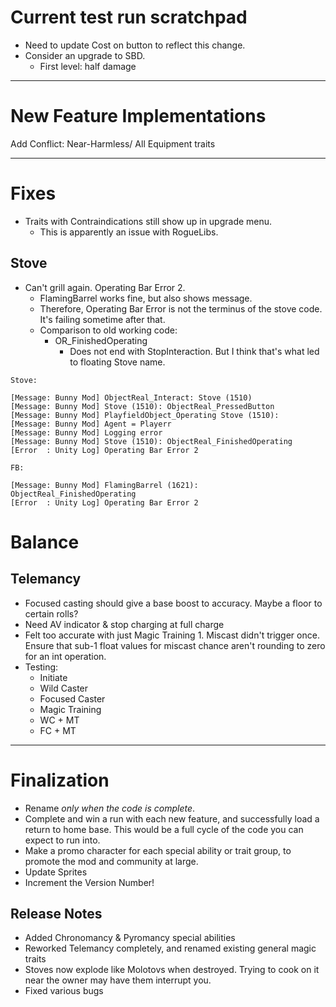 ﻿# Current test run scratchpad
- Need to update Cost on button to reflect this change.
- Consider an upgrade to SBD.
  - First level: half damage
---

# New Feature Implementations

Add Conflict: Near-Harmless/ All Equipment traits

---

# Fixes
- Traits with Contraindications still show up in upgrade menu.
  - This is apparently an issue with RogueLibs.

## Stove 
- Can't grill again. Operating Bar Error 2.
  - FlamingBarrel works fine, but also shows message.
  - Therefore, Operating Bar Error is not the terminus of the stove code. It's failing sometime after that.
  - Comparison to old working code:
    - OR_FinishedOperating
      - Does not end with StopInteraction. But I think that's what led to floating Stove name.
```
Stove:

[Message: Bunny Mod] ObjectReal_Interact: Stove (1510)
[Message: Bunny Mod] Stove (1510): ObjectReal_PressedButton
[Message: Bunny Mod] PlayfieldObject_Operating Stove (1510):
[Message: Bunny Mod] Agent = Playerr
[Message: Bunny Mod] Logging error
[Message: Bunny Mod] Stove (1510): ObjectReal_FinishedOperating
[Error  : Unity Log] Operating Bar Error 2

FB:

[Message: Bunny Mod] FlamingBarrel (1621): ObjectReal_FinishedOperating
[Error  : Unity Log] Operating Bar Error 2
```

# Balance

## Telemancy
- Focused casting should give a base boost to accuracy. Maybe a floor to certain rolls?
- Need AV indicator & stop charging at full charge 
- Felt too accurate with just Magic Training 1. Miscast didn't trigger once. Ensure that sub-1 float values for miscast chance aren't rounding to zero for an int operation.
- Testing:
	- Initiate
	- Wild Caster
    - Focused Caster
    - Magic Training
    - WC + MT
    - FC + MT

---

# Finalization
- Rename *only when the code is complete*.
- Complete and win a run with each new feature, and successfully load a return to home base. This would be a full cycle of the code you can expect to run into.
- Make a promo character for each special ability or trait group, to promote the mod and community at large.
- Update Sprites
- Increment the Version Number!

## Release Notes 

- Added Chronomancy & Pyromancy special abilities
- Reworked Telemancy completely, and renamed existing general magic traits
- Stoves now explode like Molotovs when destroyed. Trying to cook on it near the owner may have them interrupt you.
- Fixed various bugs